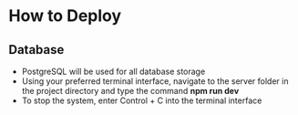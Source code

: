 # How to Deploy

## Database

  - PostgreSQL will be used for all database storage
  - Using your preferred terminal interface, navigate to the server folder in the project directory and type the command **npm run dev**
  - To stop the system, enter Control + C into the terminal interface

